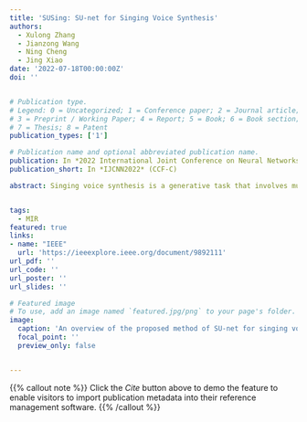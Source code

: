 ```yaml
---
title: 'SUSing: SU-net for Singing Voice Synthesis'
authors:
  - Xulong Zhang
  - Jianzong Wang
  - Ning Cheng
  - Jing Xiao
date: '2022-07-18T00:00:00Z'
doi: ''


# Publication type.
# Legend: 0 = Uncategorized; 1 = Conference paper; 2 = Journal article;
# 3 = Preprint / Working Paper; 4 = Report; 5 = Book; 6 = Book section;
# 7 = Thesis; 8 = Patent
publication_types: ['1']

# Publication name and optional abbreviated publication name.
publication: In *2022 International Joint Conference on Neural Networks*
publication_short: In *IJCNN2022* (CCF-C)

abstract: Singing voice synthesis is a generative task that involves multi-dimensional control of the singing model, including lyrics, pitch, and duration, and includes the timbre of the singer and singing skills such as vibrato. In this paper, we proposed SU-net for singing voice synthesis named SUSing. Synthesizing singing voice is treated as a translation task between lyrics and music score and spectrum. The lyrics and music score information is encoded into a two-dimensional feature representation through the convolution layer. The two-dimensional feature and its frequency spectrum are mapped to the target spectrum in an autoregressive manner through a SU-net network. Within the SU-net the stripe pooling method is used to replace the alternate global pooling method to learn the vertical frequency relationship in the spectrum and the changes of frequency in the time domain. The experimental results on the public dataset Kiritan show that the proposed method can synthesize more natural singing voices.


tags:
  - MIR
featured: true
links:
- name: "IEEE"
  url: 'https://ieeexplore.ieee.org/document/9892111'
url_pdf: ''
url_code: ''
url_poster: ''
url_slides: ''

# Featured image
# To use, add an image named `featured.jpg/png` to your page's folder.
image:
  caption: 'An overview of the proposed method of SU-net for singing voice synthesis'
  focal_point: ''
  preview_only: false


---
```


{{% callout note %}}
Click the _Cite_ button above to demo the feature to enable visitors to import publication metadata into their reference management software.
{{% /callout %}}

